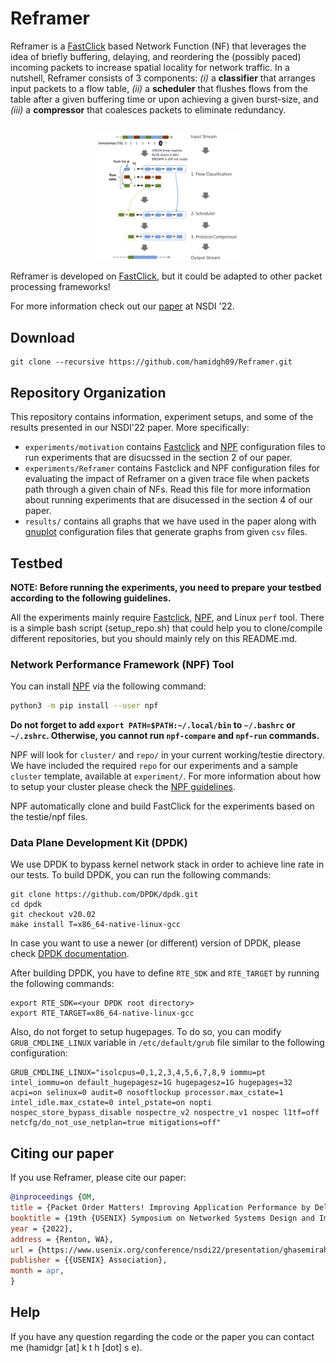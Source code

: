 # Reframer
Reframer is a [FastClick][Fastclick] based Network Function (NF) that leverages the idea of briefly buffering, delaying, and reordering the (possibly paced) incoming packets to increase spatial locality for network traffic. In a nutshell, Reframer consists of 3 components: *(i)* a **classifier** that arranges input packets to a flow table, *(ii)* a **scheduler** that flushes flows from the table after a given buffering time or upon achieving a given burst-size, and *(iii)* a **compressor** that coalesces packets to eliminate redundancy.

<p align="center">
<br>
<img src="ref-diagram.png" alt="Reframer working diagram" width="45%"/>
<br>
</p>

Reframer is developed on [FastClick][Fastclick], but it could be adapted to other packet processing frameworks!

For more information check out our [paper][om] at NSDI '22.

## Download

```
git clone --recursive https://github.com/hamidgh09/Reframer.git
```

## Repository Organization

This repository contains information, experiment setups, and some of the results presented in our NSDI'22 paper. More specifically:

- `experiments/motivation` contains [Fastclick][Fastclick] and [NPF][NPF] configuration files to run experiments that are disucssed in the section 2 of our paper.
- `experiments/Reframer` contains Fastclick and NPF configuration files for evaluating the impact of Reframer on a given trace file when packets path through a given chain of NFs. Read this file for more information about running experiments that are disucessed in the section 4 of our paper.
- `results/` contains all graphs that we have used in the paper along with [gnuplot][Gnuplot] configuration files that generate graphs from given `csv` files.

## Testbed

**NOTE: Before running the experiments, you need to prepare your testbed according to the following guidelines.**

All the experiments mainly require [Fastclick][Fastclick], [NPF][NPF], and Linux `perf` tool.
There is a simple bash script (setup_repo.sh) that could help you to clone/compile different repositories, but you should mainly rely on this README.md.

### Network Performance Framework (NPF) Tool
You can install [NPF][NPF] via the following command:

```bash
python3 -m pip install --user npf
```

**Do not forget to add `export PATH=$PATH:~/.local/bin` to `~/.bashrc` or `~/.zshrc`. Otherwise, you cannot run `npf-compare` and `npf-run` commands.** 

NPF will look for `cluster/` and `repo/` in your current working/testie directory. We have included the required `repo` for our experiments and a sample `cluster` template, available at `experiment/`. For more information about how to setup your cluster please check the [NPF guidelines][NPF-cluster].

NPF automatically clone and build FastClick for the experiments based on the testie/npf files.

### Data Plane Development Kit (DPDK)
We use DPDK to bypass kernel network stack in order to achieve line rate in our tests. To build DPDK, you can run the following commands:

```
git clone https://github.com/DPDK/dpdk.git
cd dpdk
git checkout v20.02
make install T=x86_64-native-linux-gcc
```
In case you want to use a newer (or different) version of DPDK, please check [DPDK documentation][dpdk-doc].

After building DPDK, you have to define `RTE_SDK` and `RTE_TARGET` by running the following commands:

```
export RTE_SDK=<your DPDK root directory>
export RTE_TARGET=x86_64-native-linux-gcc
```
Also, do not forget to setup hugepages. To do so, you can modify `GRUB_CMDLINE_LINUX` variable in `/etc/default/grub` file similar to the following configuration:

```
GRUB_CMDLINE_LINUX="isolcpus=0,1,2,3,4,5,6,7,8,9 iommu=pt intel_iommu=on default_hugepagesz=1G hugepagesz=1G hugepages=32 acpi=on selinux=0 audit=0 nosoftlockup processor.max_cstate=1 intel_idle.max_cstate=0 intel_pstate=on nopti nospec_store_bypass_disable nospectre_v2 nospectre_v1 nospec l1tf=off netcfg/do_not_use_netplan=true mitigations=off"
```
## Citing our paper
If you use Reframer, please cite our paper:

```bibtex
@inproceedings {OM,
title = {Packet Order Matters! Improving Application Performance by Deliberately Delaying Packets},
booktitle = {19th {USENIX} Symposium on Networked Systems Design and Implementation ({NSDI} 22)},
year = {2022},
address = {Renton, WA},
url = {https://www.usenix.org/conference/nsdi22/presentation/ghasemirahni},
publisher = {{USENIX} Association},
month = apr,
}
```

## Help
If you have any question regarding the code or the paper you can contact me (hamidgr [at] k t h [dot] s e).



[FastClick]: https://github.com/tbarbette/fastclick
[NPF]: https://github.com/tbarbette/npf
[Gnuplot]: http://www.gnuplot.info/
[NPF-cluster]: https://github.com/tbarbette/npf/blob/master/cluster/README.md
[dpdk-doc]: https://doc.dpdk.org/guides/linux_gsg/index.html
[om]: https://www.usenix.org/conference/nsdi22/presentation/ghasemirahni

